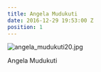 ```yaml
---
title: Angela Mudukuti
date: 2016-12-29 19:53:00 Z
position: 1
---
```


![angela_mudukuti20.jpg](/uploads/angela_mudukuti20.jpg)

Angela Mudukuti